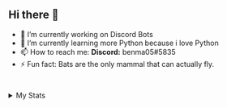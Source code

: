 ## Hi there 👋

- 🔭 I’m currently working on Discord Bots
- 🌱 I’m currently learning more Python because i love Python
- 📫 How to reach me: **Discord:** benma05#5835
- ⚡ Fun fact: Bats are the only mammal that can actually fly.

#

<details>
  <summary>My Stats</summary>
  <table>
    <tr>
      <td align="center" style="padding=0;width=50%;">
        <img align="center" style="padding=0;" src="https://github-readme-stats.vercel.app/api?username=benma0005&show_icons=true&hide_border=true"/>
      </td>
      <td align="center" style="padding=0;width=50%;">
        <img align="center" style="padding=0;" src="https://github-readme-stats.vercel.app/api/top-langs/?username=benma0005&layout=compact&hide_border=true"/>
      </td>
    </tr>
  </table>
</details>
